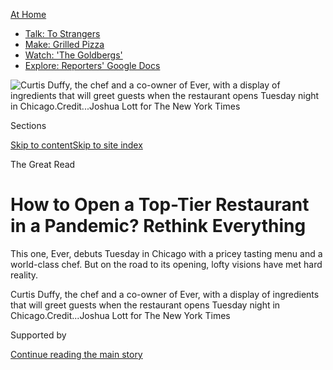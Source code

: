 <div id="app">

<div>

<div>

<div>

</div>

<div data-aria-hidden="false">

<div id="site-content" data-role="main">

<div>

<div class="css-1aor85t" style="opacity:0.000000001;z-index:-1;visibility:hidden">

<div class="css-1hqnpie">

<div class="css-epjblv">

<span class="css-17xtcya">[Food](/section/food)</span><span class="css-x15j1o">|</span><span class="css-fwqvlz">How
to Open a Top-Tier Restaurant in a Pandemic? Rethink
Everything</span>

</div>

<div class="css-k008qs">

<div class="css-1iwv8en">

<span class="css-18z7m18"></span>

<div>

</div>

</div>

<span class="css-1n6z4y">https://nyti.ms/3ff8X3j</span>

<div class="css-1705lsu">

<div class="css-4xjgmj">

<div class="css-4skfbu" data-role="toolbar" data-aria-label="Social Media Share buttons, Save button, and Comments Panel with current comment count" data-testid="share-tools">

  - 
  - 
  - 
  - 
    
    <div class="css-6n7j50">
    
    </div>

  - 
  - 

</div>

</div>

</div>

</div>

</div>

</div>

<div id="NYT_TOP_BANNER_REGION" class="css-11qgg8s">

<div>

<div id="maps-athome-menu" class="section interactive-content interactive-size-medium css-1du2ztb">

<div class="css-17ih8de interactive-body">

<div class="at-home-nav__innerContainer">

<div class="at-home-nav__title">

[At
Home](https://www.nytimes3xbfgragh.onion/spotlight/at-home?action=click&pgtype=Article&state=default&region=TOP_BANNER&context=at_home_menu)

</div>

  - [Talk: To
    Strangers](https://www.nytimes3xbfgragh.onion/2020/08/03/well/family/the-benefits-of-talking-to-strangers.html?action=click&pgtype=Article&state=default&region=TOP_BANNER&context=at_home_menu)
  - [Make: Grilled
    Pizza](https://www.nytimes3xbfgragh.onion/2020/08/01/at-home/coronavirus-make-pizza-on-a-grill.html?action=click&pgtype=Article&state=default&region=TOP_BANNER&context=at_home_menu)
  - [Watch: 'The
    Goldbergs'](https://www.nytimes3xbfgragh.onion/2020/07/31/arts/television/goldbergs-abc-stream.html?action=click&pgtype=Article&state=default&region=TOP_BANNER&context=at_home_menu)
  - [Explore: Reporters' Google
    Docs](https://www.nytimes3xbfgragh.onion/interactive/2020/at-home/even-more-reporters-editors-diaries-lists-recommendations.html?action=click&pgtype=Article&state=default&region=TOP_BANNER&context=at_home_menu)

</div>

</div>

</div>

</div>

</div>

<div id="fullBleedHeaderContent">

<div class="css-n4ws9g">

![<span class="css-16f3y1r e13ogyst0" data-aria-hidden="true">Curtis
Duffy, the chef and a co-owner of Ever, with a display of ingredients
that will greet guests when the restaurant opens Tuesday night in
Chicago.</span><span class="css-cnj6d5 e1z0qqy90" itemprop="copyrightHolder"><span class="css-1ly73wi e1tej78p0">Credit...</span><span><span>Joshua
Lott for The New York
Times</span></span></span>](https://static01.graylady3jvrrxbe.onion/images/2020/07/29/dining/29virus-ever1/29virus-ever1-articleLarge.jpg?quality=75&auto=webp&disable=upscale)

</div>

<div class="css-3z92zw">

<div class="css-6cn7ki">

<div class="NYTAppHideMasthead css-1bcu9v6 e1suatyy0">

<div class="section css-1o1qe8k e1suatyy2">

<div class="css-cu5p7t er09x8g0">

<div class="css-6n7j50">

</div>

<span class="css-1dv1kvn">Sections</span>

[Skip to content](#site-content)[Skip to site index](#site-index)

</div>

<div class="css-10698na e1huz5gh0">

</div>

</div>

</div>

<span class="css-10ej3is ezdmqqa0">The Great Read</span>

<div class="css-1sojcmr ehdk2mb0">

# How to Open a Top-Tier Restaurant in a Pandemic? Rethink Everything

</div>

This one, Ever, debuts Tuesday in Chicago with a pricey tasting menu and
a world-class chef. But on the road to its opening, lofty visions have
met hard reality.

</div>

</div>

<div class="css-nwzfg5 e1gnum310">

<span class="css-1f9pvn2 dining">Curtis Duffy, the chef and a co-owner
of Ever, with a display of ingredients that will greet guests when the
restaurant opens Tuesday night in
Chicago.</span><span class="css-cnj6d5 e1z0qqy90" itemprop="copyrightHolder"><span class="css-1ly73wi e1tej78p0">Credit...</span><span><span>Joshua
Lott for The New York Times</span></span></span>

</div>

<div id="sponsor-wrapper" class="css-1hyfx7x">

<div id="sponsor-slug" class="css-19vbshk">

Supported by

</div>

[Continue reading the main
story](#after-sponsor)

<div id="sponsor" class="ad sponsor-wrapper" style="text-align:center;height:100%;display:block">

</div>

<div id="after-sponsor">

</div>

</div>

<div class="css-1wx1auc e1gnum311">

<div class="css-18e8msd">

<div class="css-vp77d3 epjyd6m0">

<div class="css-1baulvz">

By <span class="css-1baulvz last-byline" itemprop="name">Mark
Caro</span>

</div>

</div>

  - 
    
    <div class="css-ld3wwf e16638kd2">
    
    July 28,
    2020
    
    </div>

  - 
    
    <div class="css-4xjgmj">
    
    <div class="css-d8bdto" data-role="toolbar" data-aria-label="Social Media Share buttons, Save button, and Comments Panel with current comment count" data-testid="share-tools">
    
      - 
      - 
      - 
      - 
        
        <div class="css-6n7j50">
        
        </div>
    
      - 
      - 
    
    </div>
    
    </div>

</div>

</div>

</div>

<div class="section meteredContent css-1r7ky0e" name="articleBody" itemprop="articleBody">

<div class="css-1fanzo5 StoryBodyCompanionColumn">

<div class="css-53u6y8">

CHICAGO — The chef de cuisine was looking up mask prices online as the
team at [Ever](https://www.ever-restaurant.com/) discussed how to
approach guests entering the new restaurant.

Under normal circumstances this would not be an issue. These customers
would be paying at least $285 a head to be transported by peerless
hospitality and the creativity of the chef Curtis Duffy, who is making
[his long-awaited
return](https://www.nytimes3xbfgragh.onion/2019/06/24/dining/ever-restaurant-chicago-curtis-duffy.html)
to Chicago’s high-end dining scene after he and his longtime business
partner, Michael Muser, [abruptly
departed](https://www.nytimes3xbfgragh.onion/2017/12/20/dining/grace-chicago-chefs-quit.html)
Grace in 2017.

Yet following a state recommendation, the restaurant would require
diners to wear masks except when seated at their tables. So the team was
contemplating providing each arriving diner with a tote bag containing
Ever-branded personal protective equipment such as masks, gloves and
hand sanitizer.

Days later, Mr. Muser reconsidered, and not just because the apparent
$10-per-guest cost felt significant and most people carry their own
masks now. If diners are supposed to “get lost in a world of food and
wine,” he said, then maybe the restaurant shouldn’t greet them with:
“‘Here’s your first-aid survival kit. Don’t die. Enjoy your
dinner\!”

</div>

</div>

<div class="css-1fanzo5 StoryBodyCompanionColumn">

<div class="css-53u6y8">

In the best of times, building any restaurant from scratch is a fraught
venture. But Ever is a hugely ambitious, high-concept dining room with
an elaborate tasting menu, set to open Tuesday night in the thick of a
public-health crisis that for many people has made the very notion of
fine dining seem alien and scary.

As a result, preparations for the opening have become a series of lofty
visions and constant, real-world revisions.

“If the world has taught us anything in the past three months, “ Mr.
Muser said, “it’s that anything can happen.”

</div>

</div>

<div class="css-79elbk" data-testid="photoviewer-wrapper">

<div class="css-z3e15g" data-testid="photoviewer-wrapper-hidden">

</div>

<div class="css-1a48zt4 ehw59r15" data-testid="photoviewer-children">

![<span class="css-16f3y1r e13ogyst0" data-aria-hidden="true">The dining
room incorporates wooden  slats, layered plaster walls that evoke an
eroded canyon — and tables distanced from one
another.</span><span class="css-cnj6d5 e1z0qqy90" itemprop="copyrightHolder"><span class="css-1ly73wi e1tej78p0">Credit...</span><span>Joshua
Lott for The New York
Times</span></span>](https://static01.graylady3jvrrxbe.onion/images/2020/07/29/dining/29virus-ever3/merlin_174519840_4e7c96d6-875d-4465-8cb4-15aff58b9bce-articleLarge.jpg?quality=75&auto=webp&disable=upscale)

</div>

</div>

<div class="css-79elbk" data-testid="photoviewer-wrapper">

<div class="css-z3e15g" data-testid="photoviewer-wrapper-hidden">

</div>

<div class="css-1a48zt4 ehw59r15" data-testid="photoviewer-children">

<div class="css-1xdhyk6 erfvjey0">

<span class="css-1ly73wi e1tej78p0">Image</span>

<div class="css-zjzyr8">

<div data-testid="lazyimage-container" style="height:257.77777777777777px">

</div>

</div>

</div>

<span class="css-16f3y1r e13ogyst0" data-aria-hidden="true">In an
appetizer of caviar and king crab, the restaurant’s logo is made from a
roasted coconut pudding and then frozen so it will keep its shape when
set into a cucumber
gel.</span><span class="css-cnj6d5 e1z0qqy90" itemprop="copyrightHolder"><span class="css-1ly73wi e1tej78p0">Credit...</span><span>Joshua
Lott for The New York Times</span></span>

</div>

</div>

<div class="css-1fanzo5 StoryBodyCompanionColumn">

<div class="css-53u6y8">

Grace received three Michelin stars for four consecutive years before
Mr. Duffy and Mr. Muser left in a clash with the owner. In June 2019,
after waiting for a noncompete clause to expire, the two announced plans
to open Ever in a new office building in the surging West Loop district.
Mr. Muser estimated that backers have spent close to $5 million “to
deliver to the city of Chicago the greatest dining room it’s ever seen.”

</div>

</div>

<div class="css-1fanzo5 StoryBodyCompanionColumn">

<div class="css-53u6y8">

Its layered plaster walls give the impression of an eroding canyon that
leads into a modern room punctuated by vertical wood slats, sliding
panels and widely spaced tables. In mid-March, though, with about 60
percent of construction done, Gov. J.B. Pritzker issued a
shelter-in-place order that would prohibit restaurant dining for months
in Illinois. When, weeks later, the two partners set a July 28 opening
date, it was a big roll of the dice.

On June 11, Ever emailed its mailing list to announce that two months’
worth of reservations were now on sale [via the restaurant-reservation
platform Tock](https://www.exploretock.com/ever/). Chicago restaurants
had been serving outdoor meals for just eight days, and Mayor Lori
Lightfoot and Governor Pritzker had yet to announce a date when indoor
dining could start. There was also no guarantee that a Covid-19
resurgence wouldn’t prompt another shutdown.

When the city did begin to allow indoor service, on June 26, it capped
capacity at 25 percent. Ever cut its seating plan to 40 guests a night,
not using all of the dining room’s 14 tables at once, but still: Would
enough people feel comfortable spending $285 or more for a 10-course
menu that would keep them indoors for about two hours? Is this kind of
luxury dining still appealing and viable in the pandemic?

Ever might be the test case.
[Alinea](https://www.alinearestaurant.com/), currently the city’s only
restaurant with three Michelin stars, has been serving takeout comfort
food since March, and has made no plans to reopen its Lincoln Park
dining room. ([AIR: Alinea in
Residence](https://www.exploretock.com/alinea/experience/156965/air-alinea-in-residence?date=2020-07-31&size=4&time=20%3A00),
an outdoor pop-up on a West Loop rooftop, opened July 1, though it
[closed for three
days](https://blockclubchicago.org/2020/07/11/alinea-pop-up-closed-after-staffer-tests-positive-for-coronavirus-days-after-covid-19-canape-backlash/)
after an employee, who had not worked in several days, reported testing
positive for the coronavirus. AIR reopened after co-workers tested
negative.)

Nick Kokonas, a co-owner of Alinea and the chief executive of Tock, said
the Ever partners “probably don’t have much of a choice as to whether or
not to open.”

“They started raising money and building this out before the crisis
hit,” he said. “At some point if they don’t attempt to open, the
financial obligations will be weighty enough that they cannot open.”
(Mr. Muser agreed with that assessment.)

</div>

</div>

<div class="css-1fanzo5 StoryBodyCompanionColumn">

<div class="css-53u6y8">

John Shields, executive chef at the acclaimed tasting-menu restaurant
[Smyth](https://www.smythandtheloyalist.com/smyth/), noted that for now,
Ever also won’t be able to count on Grace’s out-of-town clientele. “I
don’t envy them for trying to get started under this,” he
said.

-----

</div>

</div>

<div class="css-79elbk" data-testid="photoviewer-wrapper">

<div class="css-z3e15g" data-testid="photoviewer-wrapper-hidden">

</div>

<div class="css-1a48zt4 ehw59r15" data-testid="photoviewer-children">

<div class="css-1xdhyk6 erfvjey0">

<span class="css-1ly73wi e1tej78p0">Image</span>

<div class="css-zjzyr8">

<div data-testid="lazyimage-container" style="height:257.77777777777777px">

</div>

</div>

</div>

<span class="css-16f3y1r e13ogyst0" data-aria-hidden="true">Michael
Muser, Ever’s co-owner and director of operations, has come to expect
constant change. “I feel like we’re all just waiting for the next shoe
to drop,” he
said.</span><span class="css-cnj6d5 e1z0qqy90" itemprop="copyrightHolder"><span class="css-1ly73wi e1tej78p0">Credit...</span><span>Joshua
Lott for The New York Times</span></span>

</div>

</div>

<div class="css-1fanzo5 StoryBodyCompanionColumn">

<div class="css-53u6y8">

No wonder Mr. Muser was nervous when, at 6:30 a.m. on June 11, he
announced the sale of tickets. By 9:15 a.m., all of the available
two-tops were sold out, and tables for four weren’t far behind.

“I don’t think any one of us could have predicted that people were going
to want to buy reservations that fast,” Amy Cordell, the general
manager, said as she and Mr. Muser, wearing masks in Ever’s windowless
office, watched the tickets sell on her computer screen.

“We opened a restaurant today,” Mr. Muser crowed.

But any feeling of triumph soon gave way to awareness that the clock was
ticking. The team was behind in so many areas, like hiring; they had
just lost two captains for travel and family reasons related to
Covid-19. Even obtaining staff uniforms had become a headache; the store
that supplied Grace had closed, so Ms. Cordell had to track down a
uniform manufacturer online and collect the workers’ measurements
herself.

Those were the minor problems.

“We would be idiots, foolish, silly, ungrateful not to look at what just
happened with our reservations and be anything but humbled by it,” Mr.
Muser said. “But inside my brain and my heart, I’m like every other
American on the planet. I feel like we’re all just waiting for the next
shoe to drop.”

</div>

</div>

<div class="css-1fanzo5 StoryBodyCompanionColumn">

<div class="css-53u6y8">

Mr. Muser, 46, is the talker of the Ever partners. Mr. Duffy, 45,
prefers to express himself through his cooking, though his intense glare
also gets his message
across.

</div>

</div>

<div class="css-79elbk" data-testid="photoviewer-wrapper">

<div class="css-z3e15g" data-testid="photoviewer-wrapper-hidden">

</div>

<div class="css-1a48zt4 ehw59r15" data-testid="photoviewer-children">

<div class="css-1xdhyk6 erfvjey0">

<span class="css-1ly73wi e1tej78p0">Image</span>

<div class="css-zjzyr8">

<div data-testid="lazyimage-container" style="height:257.77777777777777px">

</div>

</div>

</div>

<span class="css-16f3y1r e13ogyst0" data-aria-hidden="true">From left,
Mr. Duffy, the sous-chef Richie Farina, the chef de cuisine Justin Selk
and the chef de partie Chris Sullivan prepared an amuse bouche last week
for the first friends-and-family
dinner.</span><span class="css-cnj6d5 e1z0qqy90" itemprop="copyrightHolder"><span class="css-1ly73wi e1tej78p0">Credit...</span><span>Joshua
Lott for The New York Times</span></span>

</div>

</div>

<div class="css-1fanzo5 StoryBodyCompanionColumn">

<div class="css-53u6y8">

The chef has three Michelin stars tattooed on his right hand, and he
aims to recapture them at Ever. But a week into July, he was still
conceptualizing dishes on paper because he couldn’t get into his kitchen
amid the cacophony of behind-schedule work.

<div id="NYT_MAIN_CONTENT_2_REGION" class="css-9tf9ac">

<div>

</div>

</div>

“I just want the construction to get the hell out,” he said, glowering.

Uncertainty over the availability of ingredients also delayed Mr.
Duffy’s menu development, though the chef is prone to improvising.

“Is there less out there?” he said. “Yes. Doesn’t mean we can’t work
around it. If we can’t get fennel right now, OK, fine, we’ll find
something else.”

As it turned out, fennel would wind up on a dish with lamb loin and lamb
tongue, braised sunflower seeds, grapefruit sections and mâche in a
puddle of coffee gastrique.

In a conference room on the building’s ninth floor, Mr. Duffy and his
chef de cuisine, Justin Selk, brainstormed an array of canapés to serve
guests before they reached their seats. The idea was that the diners
would pause in a corner to enjoy bites of food that hung from the
ceiling on clips and sat on little ledges built into the wall.

</div>

</div>

<div class="css-1fanzo5 StoryBodyCompanionColumn">

<div class="css-53u6y8">

But complications loomed. “They’re wearing their mask, they get to the
corner — that’s going to involve them removing their mask to enjoy
whatever these bites are,” Mr. Selk said. He suggested that towels be
handy.

The two chefs imagined what kind of vessels might contain these small
bites: spoons, shot glasses, hand bowls, corks, bark, cocktail pins,
leaves, branches, a raspberry bush, dry ice or even a bed of sodium
hexafluoride gas. Then they considered the food possibilities: Ibérico
ham, fruit leather, cured fish, cold soup, bubble tea, tapioca chips,
various crackers, savory meringues, frozen
beets.

</div>

</div>

<div class="css-79elbk" data-testid="photoviewer-wrapper">

<div class="css-z3e15g" data-testid="photoviewer-wrapper-hidden">

</div>

<div class="css-1a48zt4 ehw59r15" data-testid="photoviewer-children">

<div class="css-1xdhyk6 erfvjey0">

<span class="css-1ly73wi e1tej78p0">Image</span>

<div class="css-zjzyr8">

<div data-testid="lazyimage-container" style="height:257.77777777777777px">

</div>

</div>

</div>

<span class="css-16f3y1r e13ogyst0" data-aria-hidden="true">Mr. Duffy
had hoped that arriving guests could grab bites from clips hanging from
a hallway-corner ceiling, but safety concerns led him to shift to this
look-but-don’t-eat display of
ingredients.</span><span class="css-cnj6d5 e1z0qqy90" itemprop="copyrightHolder"><span class="css-1ly73wi e1tej78p0">Credit...</span><span>Joshua
Lott for The New York Times</span></span>

</div>

</div>

<div class="css-1fanzo5 StoryBodyCompanionColumn">

<div class="css-53u6y8">

“They were going to be hung for a half-hour window, with multiple tables
coming in,” Mr. Duffy said. “But with this whole Covid thing, I don’t
know how many people are going to get weirded out by food that’s hanging
there, knowing that someone else had walked through that. They might be
weirded out just at the idea of hanging food anyway.”

By the time the full staff of 33 assembled for orientation on July 13,
that last instinct had prevailed, and the bites had given way to “more
of an art installation,” as Mr. Duffy put it. Now the ceiling and wall
would showcase 75 ingredients to be featured in the coming meal.

“As opposed to eating it,” he said, “now you get to look at it.”

There may be [some
advantages](https://www.nytimes3xbfgragh.onion/2020/07/28/dining/melbourne-restaurants-coronavirus.html)
to opening this sort of restaurant during a pandemic. The tasting-menu
format, coupled with the advance sale of tickets, removes the
uncertainties involved in food ordering, and the check average is
guaranteed to be high. The attention to detail and highly ritualized
style of service can help keep safety measures on track.

Ever is also able to start with a scaled-back work force rather than
trying to support a staff hired in more flush times. By offering just
one tasting menu instead of the two originally planned, Mr. Duffy can
employ fewer cooks than at Grace, though the sudden departure of two
last week left the kitchen short-handed, with four chefs and seven line
cooks just days before opening.

</div>

</div>

<div class="css-1fanzo5 StoryBodyCompanionColumn">

<div class="css-53u6y8">

Kevin Boehm, a co-chief executive of the local [Boka Restaurant
Group](https://www.bokagrp.com/) (which includes Stephanie Izard’s Girl
& the Goat and Lee Wolen’s Boka), said Ever’s “silver lining” is that
the shutdown didn’t kill its momentum.

“It’s fortunate for them that they didn’t open and then have to close
down,” Mr. Boehm said. “I love Curtis and Michael, so I root for them as
human beings. They’re super-talented, and I think it’s good for our city
to have another restaurant at that level.”

Mr. Muser’s orientation-day speech to the staff hit safety concerns hard
and repeatedly. He urged everyone to stay away from other people when
not at the restaurant, saying he didn’t want them to get sick or Ever to
be shut down. Each employee arriving at the restaurant must submit to a
temperature check, sign a health questionnaire and wear a mask at all
times.

</div>

</div>

<div class="css-79elbk" data-testid="photoviewer-wrapper">

<div class="css-z3e15g" data-testid="photoviewer-wrapper-hidden">

</div>

<div class="css-1a48zt4 ehw59r15" data-testid="photoviewer-children">

<div class="css-1xdhyk6 erfvjey0">

<span class="css-1ly73wi e1tej78p0">Image</span>

<div class="css-zjzyr8">

<div data-testid="lazyimage-container" style="height:257.77777777777777px">

</div>

</div>

</div>

<span class="css-16f3y1r e13ogyst0" data-aria-hidden="true">Members of
Ever’s front-of-the-house staff were briefed on the evening’s service
and guests before the first friends-and-family night, last
Thursday.</span><span class="css-cnj6d5 e1z0qqy90" itemprop="copyrightHolder"><span class="css-1ly73wi e1tej78p0">Credit...</span><span>Joshua
Lott for The New York
Times</span></span>

</div>

</div>

<div class="css-79elbk" data-testid="photoviewer-wrapper">

<div class="css-z3e15g" data-testid="photoviewer-wrapper-hidden">

</div>

<div class="css-1a48zt4 ehw59r15" data-testid="photoviewer-children">

<div class="css-1xdhyk6 erfvjey0">

<span class="css-1ly73wi e1tej78p0">Image</span>

<div class="css-zjzyr8">

<div data-testid="lazyimage-container" style="height:257.77777777777777px">

</div>

</div>

</div>

<span class="css-16f3y1r e13ogyst0" data-aria-hidden="true">Ever’s
scallop dish is plated with mango in three forms, a lardo veil and the
herb hoja
santa.</span><span class="css-cnj6d5 e1z0qqy90" itemprop="copyrightHolder"><span class="css-1ly73wi e1tej78p0">Credit...</span><span>Joshua
Lott for The New York
Times</span></span>

</div>

</div>

<div class="css-79elbk" data-testid="photoviewer-wrapper">

<div class="css-z3e15g" data-testid="photoviewer-wrapper-hidden">

</div>

<div class="css-1a48zt4 ehw59r15" data-testid="photoviewer-children">

<div class="css-1xdhyk6 erfvjey0">

<span class="css-1ly73wi e1tej78p0">Image</span>

<div class="css-zjzyr8">

<div data-testid="lazyimage-container" style="height:257.77777777777777px">

</div>

</div>

</div>

<span class="css-16f3y1r e13ogyst0" data-aria-hidden="true">Jessica and
Doug Streicher were among Ever’s first diners, at a friends-and-family
night last
week.</span><span class="css-cnj6d5 e1z0qqy90" itemprop="copyrightHolder"><span class="css-1ly73wi e1tej78p0">Credit...</span><span>Joshua
Lott for The New York Times</span></span>

</div>

</div>

<div class="css-1fanzo5 StoryBodyCompanionColumn">

<div class="css-53u6y8">

“We get to come here and be a part of something awesome, and that does
not come free in 2020,” Mr. Muser told the group. “It comes at a cost.”

</div>

</div>

<div class="css-1fanzo5 StoryBodyCompanionColumn">

<div class="css-53u6y8">

Illinois has experienced nearly a week with more than 1,200 new
coronavirus cases a day, and [case numbers are
surging](https://slack-redir.net/link?url=https%3A%2F%2Fwww.nytimes3xbfgragh.onion%2Finteractive%2F2020%2Fus%2Fcoronavirus-us-cases.html%23states)
in most of the United States. Hours after Mr. Muser’s speech, Gov. Gavin
Newsom shut down indoor dining rooms and bars across California. New
York City had already postponed its return to indoor dining, and last
week Mayor Lightfoot announced that Chicago bars that didn’t serve food
could not sell alcohol indoors.

“I don’t read the news anymore,” Mr. Duffy said. “I deleted it from my
phone.”

Mr. Muser can’t wrap his head around the possibility of a future
shutdown of indoor dining. “It just removes all the joy from my
profession,” he said. “There’s no such thing as three-Michelin-star
to-go anything.”

He checks the virus numbers every morning, then plows ahead, because
there can be no hesitation when you’re in the final stretch of opening a
restaurant. Most of Ever’s reservations through the end of September
have been sold.

Last Tuesday, the kitchen plated the menu for him and the sommeliers
Jessica Dennis and Ryan Rickelman so they could decide which wines to
pair with, say, caviar and king crab nestled into a cucumber gel in
which the Ever logo has been embedded with roasted coconut pudding.

Late Thursday afternoon, Mr. Selk and Chris Sullivan, a line cook, were
hanging dehydrated foods — among them slices of dragonfruit, a maitake
mushroom, a Fresno pepper and herbs in rice paper — in the hallway
corner as the team prepared for the first of three nights of
friends-and-family diners.

Mr. Muser was putting the finishing touches on his elegant solution to
the P.P.E. question. He had hired the same craftsman who designed the
walls to create a matching sculpturelike table that would sit inside the
entryway to hold masks and hand sanitizer.

“It’s a $6,000 problem solver,” Mr. Muser said with a rueful smile. He
called it “the Covid table.”

The automatic sanitizer dispenser wound up spewing so much goop onto the
first guests’ hands that it dripped onto the floor. Mr. Muser made a
note. One more problem to solve.

</div>

</div>

<div class="css-1fanzo5 StoryBodyCompanionColumn">

<div class="css-53u6y8">

-----

Ever, 1340 West Fulton Street, Chicago;
[ever-restaurant.com](https://www.ever-restaurant.com/); reservations,
[exploretock.com/ever](https://www.exploretock.com/ever).

</div>

</div>

<div>

</div>

<div class="css-1fanzo5 StoryBodyCompanionColumn">

<div class="css-53u6y8">

*Follow* [*NYT Food on Twitter*](https://twitter.com/nytfood) *and*
[*NYT Cooking on Instagram*](https://www.instagram.com/nytcooking/)*,*
[*Facebook*](https://www.facebookcorewwwi.onion/nytcooking/)*,*
[*YouTube*](https://www.youtube.com/nytcooking) *and*
[*Pinterest*](https://www.pinterest.com/nytcooking/)*.* [*Get regular
updates from NYT Cooking, with recipe suggestions, cooking tips and
shopping
advice*](https://www.nytimes3xbfgragh.onion/newsletters/cooking)*.*

</div>

</div>

</div>

<div>

</div>

<div>

</div>

<div>

</div>

<div>

<div id="bottom-wrapper" class="css-1ede5it">

<div id="bottom-slug" class="css-l9onyx">

Advertisement

</div>

[Continue reading the main
story](#after-bottom)

<div id="bottom" class="ad bottom-wrapper" style="text-align:center;height:100%;display:block;min-height:90px">

</div>

<div id="after-bottom">

</div>

</div>

</div>

</div>

</div>

## Site Index

<div>

</div>

## Site Information Navigation

  - [© <span>2020</span> <span>The New York Times
    Company</span>](https://help.nytimes3xbfgragh.onion/hc/en-us/articles/115014792127-Copyright-notice)

<!-- end list -->

  - [NYTCo](https://www.nytco.com/)
  - [Contact
    Us](https://help.nytimes3xbfgragh.onion/hc/en-us/articles/115015385887-Contact-Us)
  - [Work with us](https://www.nytco.com/careers/)
  - [Advertise](https://nytmediakit.com/)
  - [T Brand Studio](http://www.tbrandstudio.com/)
  - [Your Ad
    Choices](https://www.nytimes3xbfgragh.onion/privacy/cookie-policy#how-do-i-manage-trackers)
  - [Privacy](https://www.nytimes3xbfgragh.onion/privacy)
  - [Terms of
    Service](https://help.nytimes3xbfgragh.onion/hc/en-us/articles/115014893428-Terms-of-service)
  - [Terms of
    Sale](https://help.nytimes3xbfgragh.onion/hc/en-us/articles/115014893968-Terms-of-sale)
  - [Site
    Map](https://spiderbites.nytimes3xbfgragh.onion)
  - [Help](https://help.nytimes3xbfgragh.onion/hc/en-us)
  - [Subscriptions](https://www.nytimes3xbfgragh.onion/subscription?campaignId=37WXW)

</div>

</div>

</div>

</div>

